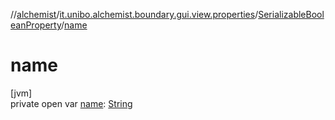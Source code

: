 //[alchemist](../../../index.md)/[it.unibo.alchemist.boundary.gui.view.properties](../index.md)/[SerializableBooleanProperty](index.md)/[name](name.md)

# name

[jvm]\
private open var [name](name.md): [String](https://docs.oracle.com/javase/8/docs/api/java/lang/String.html)
